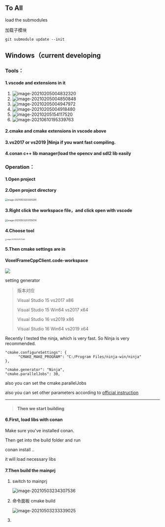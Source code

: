 ## To All

load the submodules

加载子模块

```
git submodule update --init
```

## Windows（current developing

### Tools：

#### 1.vscode and extensions in it

1. ![image-20210205004832320](https://gitee.com/zhongyichen33/testtupian/raw/master/20210205004832.png)
2. ![image-20210205004850848](https://gitee.com/zhongyichen33/testtupian/raw/master/20210205004850.png)
3. ![image-20210205004947972](https://gitee.com/zhongyichen33/testtupian/raw/master/20210205004948.png)
4. ![image-20210205004918480](https://gitee.com/zhongyichen33/testtupian/raw/master/20210205004918.png)
5. ![image-20210205154117520](https://gitee.com/zhongyichen33/testtupian/raw/master/20210205154117.png)
6. ![image-20210610195339763](https://hanbaoaaa.xyz/tuchuang/images/2021/06/10/image-20210610195339763.png)

#### 2.cmake and cmake extensions in vscode above

#### 3.vs2017 or vs2019 |Ninja if you want fast compiling.

#### 4.conan c++ lib manager(load the opencv and sdl2 lib easily

### Operation：

#### 1.Open project

#### 2.Open project directory

<img src="https://gitee.com/zhongyichen33/wiki-pic-bed/raw/master/image-20210503203305291.png" alt="image-20210503203305291" style="zoom:50%;" />

#### 3.Right click the workspace file，and click open with vscode

<img src="https://gitee.com/zhongyichen33/wiki-pic-bed/raw/master/image-20210503203705074.png" alt="image-20210503203705074" style="zoom: 50%;" />

#### 4.Choose tool

<img src="https://gitee.com/zhongyichen33/wiki-pic-bed/raw/master/image-20210503215712461.png" alt="image-20210503215712461" style="zoom:33%;" />

#### 5.Then cmake settings are in  

#### 	VoxelFrameCppClient.code-workspace

![](https://gitee.com/zhongyichen33/wiki-pic-bed/raw/master/image-20210503233624341.png)

setting generator

> 版本对应 
>
> Visual Studio 15   vs2017 x86
>
> Visual Studio 15 Win64   vs2017 x64
>
> Visual Studio 16   vs2019 x86
>
> Visual Studio 16 Win64   vs2019 x64

Recently I tested the ninja, which is very fast. So Ninja is very recommended.

```
"cmake.configureSettings": {
      "CMAKE_MAKE_PROGRAM": "C:/Program Files/ninja-win/ninja"
},
 
"cmake.generator": "Ninja",
"cmake.parallelJobs": 30,
```

also you can set the cmake.parallelJobs

also you can set other parameters according to [official instruction](https://github.com/microsoft/vscode-cmake-tools/blob/main/docs/cmake-settings.md)

-----

> #### Then we start building

#### 6.First, load libs with conan

Make sure you've installed conan.

Then get into the build folder and run

 conan install .. 

it will load necessary libs



#### 7.Then build the mainprj

1. switch to mainprj

   ![image-20210503234307536](https://gitee.com/zhongyichen33/wiki-pic-bed/raw/master/image-20210503234307536.png)

2. 命令面板 cmake build

   ![image-20210503233339025](https://gitee.com/zhongyichen33/wiki-pic-bed/raw/master/image-20210503233339025.png)

3. 


